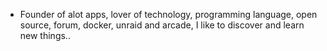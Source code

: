 - Founder of alot apps, lover of technology, programming language, open source, forum, docker, unraid and arcade, I like to discover and learn new things..
  <br>


















































































































































































































































































































